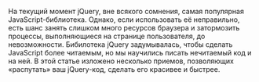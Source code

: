 На текущий момент jQuery, вне всякого сомнения, самая популярная 
JavaScript-библиотека. 
Однако, если использовать её неправильно, есть шанс занять слишком 
много ресурсов браузера и затормозить процессы, выполняющиеся 
на странице пользователя, до невозможности. 
Бибилотека jQuery задумывалась, чтобы сделать JavaScript более читаемым,
но мы научились писать нечитаемый код и на ней. 
В этой статье изложено несколько приемов, позволяющих 
«распутать» ваш jQuery-код, сделать его красивее и быстрее.
